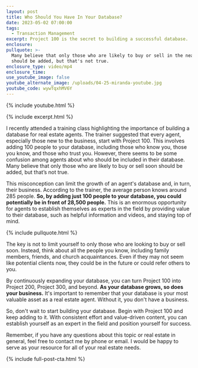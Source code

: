 ```yaml
---
layout: post
title: Who Should You Have In Your Database?
date: 2023-05-02 07:00:00
tags:
  - Transaction Management
excerpt: Project 100 is the secret to building a successful database.
enclosure:
pullquote: >-
  Many believe that only those who are likely to buy or sell in the near future
  should be added, but that's not true.
enclosure_type: video/mp4
enclosure_time:
use_youtube_image: false
youtube_alternate_image: /uploads/04-25-miranda-youtube.jpg
youtube_code: wywTqxhMV6Y
---
```

{% include youtube.html %}

{% include excerpt.html %}

I recently attended a training class highlighting the importance of building a database for real estate agents. The trainer suggested that every agent, especially those new to the business, start with Project 100. This involves adding 100 people to your database, including those who know you, those you know, and those who trust you. However, there seems to be some confusion among agents about who should be included in their database. Many believe that only those who are likely to buy or sell soon should be added, but that’s not true.

This misconception can limit the growth of an agent's database and, in turn, their business. According to the trainer, the average person knows around 285 people. **So, by adding just 100 people to your database, you could potentially be in front of 28,500 people.** This is an enormous opportunity for agents to establish themselves as experts in the field by providing value to their database, such as helpful information and videos, and staying top of mind.

{% include pullquote.html %}

The key is not to limit yourself to only those who are looking to buy or sell soon. Instead, think about all the people you know, including family members, friends, and church acquaintances. Even if they may not seem like potential clients now, they could be in the future or could refer others to you.

By continuously expanding your database, you can turn Project 100 into Project 200, Project 300, and beyond. **As your database grows, so does your business.** It's important to remember that your database is your most valuable asset as a real estate agent. Without it, you don't have a business.

So, don't wait to start building your database. Begin with Project 100 and keep adding to it. With consistent effort and value-driven content, you can establish yourself as an expert in the field and position yourself for success.

Remember, if you have any questions about this topic or real estate in general, feel free to contact me by phone or email. I would be happy to serve as your resource for all of your real estate needs.

{% include full-post-cta.html %}